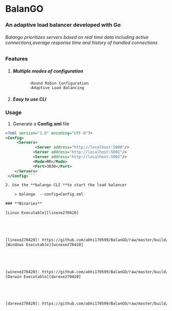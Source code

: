 # **BalanGO**
### An adaptive load balancer developed with Go

######  Balango prioritizes servers based on real time data including active connections,average response time and history of handled connections


### **Features**

 1.  #####   Multiple modes of configuration
                -Round Robin Configuration
                -Adaptive Load Balancing
 2.  #####     Easy to use CLI


### Usage
1.  Generate a **Config.xml** file
```xml     
<?xml version="1.0" encoding="UTF-8"?>
<Config>
  	 <Servers>
    		 <Server address="http://localhost:5000"/>
     		<Server address="http://localhost:5001"/>
     		<Server address="http://localhost:5002"/>
    		<Mode>RR</Mode>
    		<Port>3030</Port>
   	</Servers>
 </Config>```  

2. Use the **balango CLI **to start the load balancer

    > balango  --config=Config.xml     

### **Binaries**	

[Linux Executable][linexe270420]





[linexe270420]: https://github.com/abhi170599/BalanGO/raw/master/build/Linux/balango
[Windows Executable][winexe270420]





[winexe270420]: https://github.com/abhi170599/BalanGO/raw/master/build/Windows/balango
[Darwin Executable][darexe270420]





[darexe270420]: https://github.com/abhi170599/BalanGO/raw/master/build/Darwin/balango
